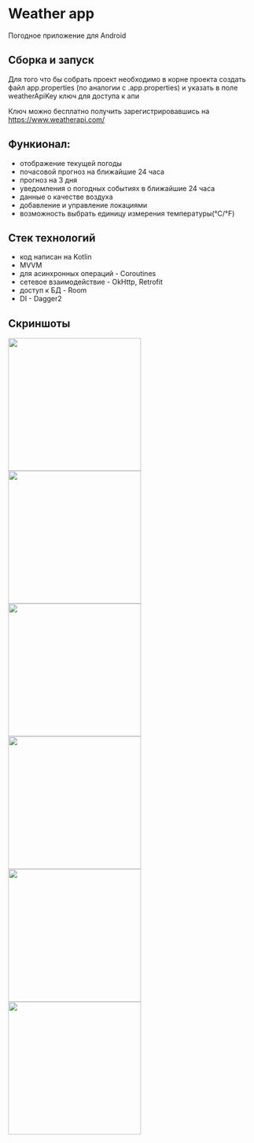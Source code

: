 # Weather app
Погодное приложение для Android

## Сборка и запуск
Для того что бы собрать проект необходимо в корне проекта создать файл app.properties (по аналогии с .app.properties)
и указать в поле weatherApiKey ключ для доступа к апи 

Ключ можно бесплатно получить зарегистрировавшись на https://www.weatherapi.com/

## Функионал:
* отображение текущей погоды
* почасовой прогноз на ближайшие 24 часа
* прогноз на 3 дня
* уведомления о погодных событиях в ближайшие 24 часа
* данные о качестве воздуха
* добавление и управление локациями
* возможность выбрать единицу измерения температуры(°С/°F)

## Стек технологий
* код написан на Kotlin
* MVVM
* для асинхронных операций - Coroutines
* сетевое взаимодействие - OkHttp, Retrofit
* доступ к БД - Room
* DI - Dagger2

## Скриншоты

<img src="screenshots/home_night.jpg" width="270"> <img src="screenshots/home_day.jpg" width="270">
<img src="screenshots/manage_locations.jpg" width="270"> <img src="screenshots/manage_locations2.jpg" width="270">
<img src="screenshots/add_location.jpg" width="270"> <img src="screenshots/settings.jpg" width="270">